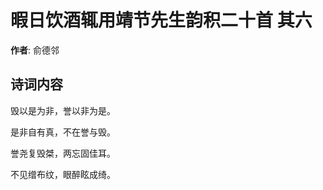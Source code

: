 # 暇日饮酒辄用靖节先生韵积二十首  其六

**作者**: 俞德邻

## 诗词内容

毁以是为非，誉以非为是。

是非自有真，不在誉与毁。

誉尧复毁桀，两忘固佳耳。

不见缯布纹，眼醉眩成绮。

